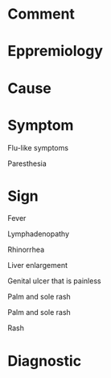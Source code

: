 # Comment

# Eppremiology

# Cause

# Symptom

Flu-like symptoms

Paresthesia

# Sign

Fever

Lymphadenopathy

Rhinorrhea

Liver enlargement

Genital ulcer that is painless

Palm and sole rash

Palm and sole rash

Rash

# Diagnostic
